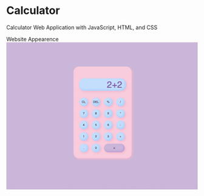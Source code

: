# Calculator
Calculator Web Application with JavaScript, HTML, and CSS

Website Appearence <img src="Result.png">
